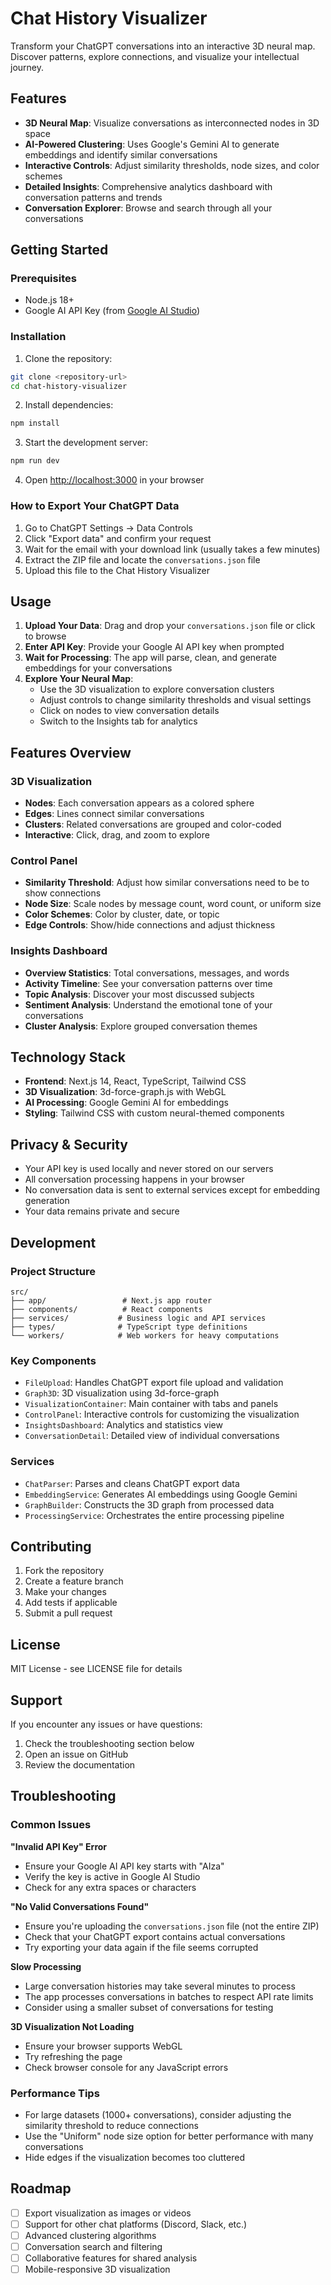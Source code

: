 # Chat History Visualizer

Transform your ChatGPT conversations into an interactive 3D neural map. Discover patterns, explore connections, and visualize your intellectual journey.

## Features

- **3D Neural Map**: Visualize conversations as interconnected nodes in 3D space
- **AI-Powered Clustering**: Uses Google's Gemini AI to generate embeddings and identify similar conversations
- **Interactive Controls**: Adjust similarity thresholds, node sizes, and color schemes
- **Detailed Insights**: Comprehensive analytics dashboard with conversation patterns and trends
- **Conversation Explorer**: Browse and search through all your conversations

## Getting Started

### Prerequisites

- Node.js 18+ 
- Google AI API Key (from [Google AI Studio](https://aistudio.google.com/app/apikey))

### Installation

1. Clone the repository:
```bash
git clone <repository-url>
cd chat-history-visualizer
```

2. Install dependencies:
```bash
npm install
```

3. Start the development server:
```bash
npm run dev
```

4. Open [http://localhost:3000](http://localhost:3000) in your browser

### How to Export Your ChatGPT Data

1. Go to ChatGPT Settings → Data Controls
2. Click "Export data" and confirm your request
3. Wait for the email with your download link (usually takes a few minutes)
4. Extract the ZIP file and locate the `conversations.json` file
5. Upload this file to the Chat History Visualizer

## Usage

1. **Upload Your Data**: Drag and drop your `conversations.json` file or click to browse
2. **Enter API Key**: Provide your Google AI API key when prompted
3. **Wait for Processing**: The app will parse, clean, and generate embeddings for your conversations
4. **Explore Your Neural Map**: 
   - Use the 3D visualization to explore conversation clusters
   - Adjust controls to change similarity thresholds and visual settings
   - Click on nodes to view conversation details
   - Switch to the Insights tab for analytics

## Features Overview

### 3D Visualization
- **Nodes**: Each conversation appears as a colored sphere
- **Edges**: Lines connect similar conversations
- **Clusters**: Related conversations are grouped and color-coded
- **Interactive**: Click, drag, and zoom to explore

### Control Panel
- **Similarity Threshold**: Adjust how similar conversations need to be to show connections
- **Node Size**: Scale nodes by message count, word count, or uniform size
- **Color Schemes**: Color by cluster, date, or topic
- **Edge Controls**: Show/hide connections and adjust thickness

### Insights Dashboard
- **Overview Statistics**: Total conversations, messages, and words
- **Activity Timeline**: See your conversation patterns over time
- **Topic Analysis**: Discover your most discussed subjects
- **Sentiment Analysis**: Understand the emotional tone of your conversations
- **Cluster Analysis**: Explore grouped conversation themes

## Technology Stack

- **Frontend**: Next.js 14, React, TypeScript, Tailwind CSS
- **3D Visualization**: 3d-force-graph.js with WebGL
- **AI Processing**: Google Gemini AI for embeddings
- **Styling**: Tailwind CSS with custom neural-themed components

## Privacy & Security

- Your API key is used locally and never stored on our servers
- All conversation processing happens in your browser
- No conversation data is sent to external services except for embedding generation
- Your data remains private and secure

## Development

### Project Structure

```
src/
├── app/                 # Next.js app router
├── components/          # React components
├── services/           # Business logic and API services
├── types/              # TypeScript type definitions
└── workers/            # Web workers for heavy computations
```

### Key Components

- `FileUpload`: Handles ChatGPT export file upload and validation
- `Graph3D`: 3D visualization using 3d-force-graph
- `VisualizationContainer`: Main container with tabs and panels
- `ControlPanel`: Interactive controls for customizing the visualization
- `InsightsDashboard`: Analytics and statistics view
- `ConversationDetail`: Detailed view of individual conversations

### Services

- `ChatParser`: Parses and cleans ChatGPT export data
- `EmbeddingService`: Generates AI embeddings using Google Gemini
- `GraphBuilder`: Constructs the 3D graph from processed data
- `ProcessingService`: Orchestrates the entire processing pipeline

## Contributing

1. Fork the repository
2. Create a feature branch
3. Make your changes
4. Add tests if applicable
5. Submit a pull request

## License

MIT License - see LICENSE file for details

## Support

If you encounter any issues or have questions:

1. Check the troubleshooting section below
2. Open an issue on GitHub
3. Review the documentation

## Troubleshooting

### Common Issues

**"Invalid API Key" Error**
- Ensure your Google AI API key starts with "AIza"
- Verify the key is active in Google AI Studio
- Check for any extra spaces or characters

**"No Valid Conversations Found"**
- Ensure you're uploading the `conversations.json` file (not the entire ZIP)
- Check that your ChatGPT export contains actual conversations
- Try exporting your data again if the file seems corrupted

**Slow Processing**
- Large conversation histories may take several minutes to process
- The app processes conversations in batches to respect API rate limits
- Consider using a smaller subset of conversations for testing

**3D Visualization Not Loading**
- Ensure your browser supports WebGL
- Try refreshing the page
- Check browser console for any JavaScript errors

### Performance Tips

- For large datasets (1000+ conversations), consider adjusting the similarity threshold to reduce connections
- Use the "Uniform" node size option for better performance with many conversations
- Hide edges if the visualization becomes too cluttered

## Roadmap

- [ ] Export visualization as images or videos
- [ ] Support for other chat platforms (Discord, Slack, etc.)
- [ ] Advanced clustering algorithms
- [ ] Conversation search and filtering
- [ ] Collaborative features for shared analysis
- [ ] Mobile-responsive 3D visualization
